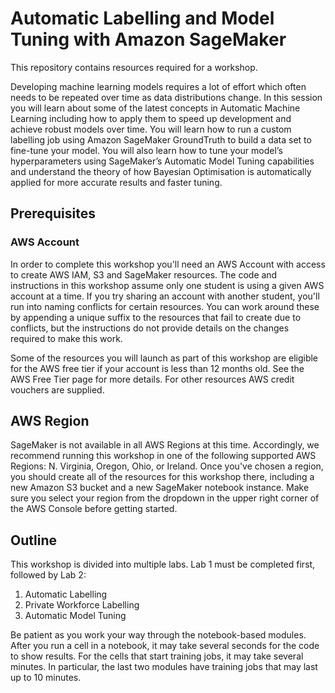 # Automatic Labelling and Model Tuning with Amazon SageMaker

This repository contains resources required for a workshop.

Developing machine learning models requires a lot of effort which often needs to be repeated over time as data distributions change. In this session you will learn about some of the latest concepts in Automatic Machine Learning including how to apply them to speed up development and achieve robust models over time. You will learn how to run a custom labelling job using Amazon SageMaker GroundTruth to build a data set to fine-tune your model. You will also learn how to tune your model’s hyperparameters using SageMaker’s Automatic Model Tuning capabilities and understand the theory of how Bayesian Optimisation is automatically applied for more accurate results and faster tuning.
 
## Prerequisites
### AWS Account

In order to complete this workshop you'll need an AWS Account with access to create AWS IAM, S3 and SageMaker resources. The code and instructions in this workshop assume only one student is using a given AWS account at a time. If you try sharing an account with another student, you'll run into naming conflicts for certain resources. You can work around these by appending a unique suffix to the resources that fail to create due to conflicts, but the instructions do not provide details on the changes required to make this work.

Some of the resources you will launch as part of this workshop are eligible for the AWS free tier if your account is less than 12 months old. See the AWS Free Tier page for more details. For other resources AWS credit vouchers are supplied.

## AWS Region

SageMaker is not available in all AWS Regions at this time. Accordingly, we recommend running this workshop in one of the following supported AWS Regions: N. Virginia, Oregon, Ohio, or Ireland.
Once you've chosen a region, you should create all of the resources for this workshop there, including a new Amazon S3 bucket and a new SageMaker notebook instance. Make sure you select your region from the dropdown in the upper right corner of the AWS Console before getting started.

## Outline

This workshop is divided into multiple labs. Lab 1 must be completed first, followed by Lab 2:

1.	Automatic Labelling
2.	Private Workforce Labelling 
3.	Automatic Model Tuning 

Be patient as you work your way through the notebook-based modules. After you run a cell in a notebook, it may take several seconds for the code to show results. For the cells that start training jobs, it may take several minutes. In particular, the last two modules have training jobs that may last up to 10 minutes.
